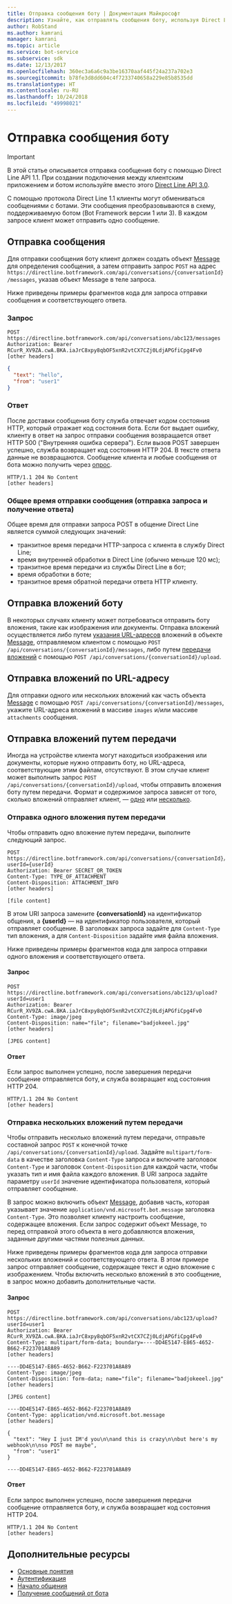 ```yaml
---
title: Отправка сообщения боту | Документация Майкрософт
description: Узнайте, как отправлять сообщения боту, используя Direct Line API 1.1.
author: RobStand
ms.author: kamrani
manager: kamrani
ms.topic: article
ms.service: bot-service
ms.subservice: sdk
ms.date: 12/13/2017
ms.openlocfilehash: 360ec3a6a6c9a3be16370aaf445f24a237a702e3
ms.sourcegitcommit: b78fe3d8dd604c4f7233740658a229e85b8535dd
ms.translationtype: HT
ms.contentlocale: ru-RU
ms.lasthandoff: 10/24/2018
ms.locfileid: "49998021"
---
```

# <a name="send-a-message-to-the-bot"></a>Отправка сообщения боту

> [!IMPORTANT]
> В этой статье описывается отправка сообщения боту с помощью Direct Line API 1.1. При создании подключения между клиентским приложением и ботом используйте вместо этого [Direct Line API 3.0](bot-framework-rest-direct-line-3-0-send-activity.md).

С помощью протокола Direct Line 1.1 клиенты могут обмениваться сообщениями с ботами. Эти сообщения преобразовываются в схему, поддерживаемую ботом (Bot Framework версии 1 или 3). В каждом запросе клиент может отправить одно сообщение. 

## <a name="send-a-message"></a>Отправка сообщения

Для отправки сообщения боту клиент должен создать объект [Message](bot-framework-rest-direct-line-1-1-api-reference.md#message-object) для определения сообщения, а затем отправить запрос `POST` на адрес `https://directline.botframework.com/api/conversations/{conversationId}/messages`, указав объект Message в теле запроса.

Ниже приведены примеры фрагментов кода для запроса отправки сообщения и соответствующего ответа.

### <a name="request"></a>Запрос

```http
POST https://directline.botframework.com/api/conversations/abc123/messages
Authorization: Bearer RCurR_XV9ZA.cwA.BKA.iaJrC8xpy8qbOF5xnR2vtCX7CZj0LdjAPGfiCpg4Fv0
[other headers]
```

```json
{
  "text": "hello",
  "from": "user1"
}
```

### <a name="response"></a>Ответ

После доставки сообщения боту служба отвечает кодом состояния HTTP, который отражает код состояния бота. Если бот выдает ошибку, клиенту в ответ на запрос отправки сообщения возвращается ответ HTTP 500 ("Внутренняя ошибка сервера"). Если вызов POST завершен успешно, служба возвращает код состояния HTTP 204. В тексте ответа данные не возвращаются. Сообщение клиента и любые сообщения от бота можно получить через [опрос](bot-framework-rest-direct-line-1-1-receive-messages.md). 

```http
HTTP/1.1 204 No Content
[other headers]
```

### <a name="total-time-for-the-send-message-requestresponse"></a>Общее время отправки сообщения (отправка запроса и получение ответа)

Общее время для отправки запроса POST в общение Direct Line является суммой следующих значений:

- транзитное время передачи HTTP-запроса с клиента в службу Direct Line;
- время внутренней обработки в Direct Line (обычно меньше 120 мс);
- транзитное время передачи из службы Direct Line в бот;
- время обработки в боте;
- транзитное время обратной передачи ответа HTTP клиенту.

## <a name="send-attachments-to-the-bot"></a>Отправка вложений боту

В некоторых случаях клиенту может потребоваться отправить боту вложения, такие как изображения или документы. Отправка вложений осуществляется либо путем [указания URL-адресов](#send-by-url) вложений в объекте [Message](bot-framework-rest-direct-line-1-1-api-reference.md#message-object), отправляемом клиентом с помощью `POST /api/conversations/{conversationId}/messages`, либо путем [передачи вложений](#upload-attachments) с помощью `POST /api/conversations/{conversationId}/upload`.

## <a id="send-by-url"></a> Отправка вложений по URL-адресу

Для отправки одного или нескольких вложений как часть объекта [Message](bot-framework-rest-direct-line-1-1-api-reference.md#message-object) с помощью `POST /api/conversations/{conversationId}/messages`, укажите URL-адреса вложений в массиве `images` и/или массиве `attachments` сообщения.

## <a id="upload-attachments"></a> Отправка вложений путем передачи

Иногда на устройстве клиента могут находиться изображения или документы, которые нужно отправить боту, но URL-адреса, соответствующие этим файлам, отсутствуют. В этом случае клиент может выполнить запрос `POST /api/conversations/{conversationId}/upload`, чтобы отправить вложения боту путем передачи. Формат и содержимое запроса зависят от того, сколько вложений отправляет клиент, — [одно](#upload-one-attachment) или [несколько](#upload-multiple-attachments).

### <a id="upload-one-attachment"></a> Отправка одного вложения путем передачи

Чтобы отправить одно вложение путем передачи, выполните следующий запрос. 

```http
POST https://directline.botframework.com/api/conversations/{conversationId}/upload?userId={userId}
Authorization: Bearer SECRET_OR_TOKEN
Content-Type: TYPE_OF_ATTACHMENT
Content-Disposition: ATTACHMENT_INFO
[other headers]

[file content]
```

В этом URI запроса замените **{conversationId}** на идентификатор общения, а **{userId}** — на идентификатор пользователя, который отправляет сообщение. В заголовках запроса задайте для `Content-Type` тип вложения, а для `Content-Disposition` задайте имя файла вложения.

Ниже приведены примеры фрагментов кода для запроса отправки одного вложения и соответствующего ответа.

#### <a name="request"></a>Запрос

```http
POST https://directline.botframework.com/api/conversations/abc123/upload?userId=user1
Authorization: Bearer RCurR_XV9ZA.cwA.BKA.iaJrC8xpy8qbOF5xnR2vtCX7CZj0LdjAPGfiCpg4Fv0
Content-Type: image/jpeg
Content-Disposition: name="file"; filename="badjokeeel.jpg"
[other headers]

[JPEG content]
```

#### <a name="response"></a>Ответ

Если запрос выполнен успешно, после завершения передачи сообщение отправляется боту, и служба возвращает код состояния HTTP 204.

```http
HTTP/1.1 204 No Content
[other headers]
```

### <a id="upload-multiple-attachments"></a> Отправка нескольких вложений путем передачи

Чтобы отправить несколько вложений путем передачи, отправьте составной запрос `POST` к конечной точке `/api/conversations/{conversationId}/upload`. Задайте `multipart/form-data` в качестве заголовка `Content-Type` запроса и включите заголовок `Content-Type` и заголовок `Content-Disposition` для каждой части, чтобы указать тип и имя файла каждого вложения. В URI запроса задайте параметру `userId` значение идентификатора пользователя, который отправляет сообщение. 

В запрос можно включить объект [Message](bot-framework-rest-direct-line-1-1-api-reference.md#message-object), добавив часть, которая указывает значение `application/vnd.microsoft.bot.message` заголовка `Content-Type`. Это позволяет клиенту настроить сообщение, содержащее вложения. Если запрос содержит объект Message, то перед отправкой этого объекта в него добавляются вложения, заданные другими частями полезных данных. 

Ниже приведены примеры фрагментов кода для запроса отправки нескольких вложений и соответствующего ответа. В этом примере запрос отправляет сообщение, содержащее текст и одно вложение с изображением. Чтобы включить несколько вложений в это сообщение, в запрос можно добавить дополнительные части.

#### <a name="request"></a>Запрос

```http
POST https://directline.botframework.com/api/conversations/abc123/upload?userId=user1
Authorization: Bearer RCurR_XV9ZA.cwA.BKA.iaJrC8xpy8qbOF5xnR2vtCX7CZj0LdjAPGfiCpg4Fv0
Content-Type: multipart/form-data; boundary=----DD4E5147-E865-4652-B662-F223701A8A89
[other headers]

----DD4E5147-E865-4652-B662-F223701A8A89
Content-Type: image/jpeg
Content-Disposition: form-data; name="file"; filename="badjokeeel.jpg"
[other headers]

[JPEG content]

----DD4E5147-E865-4652-B662-F223701A8A89
Content-Type: application/vnd.microsoft.bot.message
[other headers]

{
  "text": "Hey I just IM'd you\n\nand this is crazy\n\nbut here's my webhook\n\nso POST me maybe",
  "from": "user1"
}

----DD4E5147-E865-4652-B662-F223701A8A89
```

#### <a name="response"></a>Ответ

Если запрос выполнен успешно, после завершения передачи сообщение отправляется боту, и служба возвращает код состояния HTTP 204.

```http
HTTP/1.1 204 No Content
[other headers]
```

## <a name="additional-resources"></a>Дополнительные ресурсы

- [Основные понятия](bot-framework-rest-direct-line-1-1-concepts.md)
- [Аутентификация](bot-framework-rest-direct-line-1-1-authentication.md)
- [Начало общения](bot-framework-rest-direct-line-1-1-start-conversation.md)
- [Получение сообщений от бота](bot-framework-rest-direct-line-1-1-receive-messages.md)